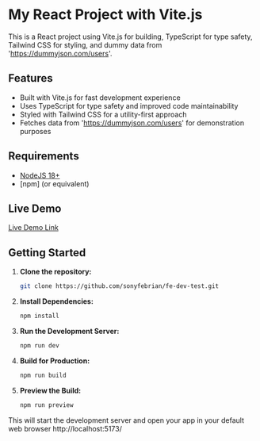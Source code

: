 # My React Project with Vite.js

This is a React project using Vite.js for building, TypeScript for type safety, Tailwind CSS for styling, and dummy data from 'https://dummyjson.com/users'.

## Features

* Built with Vite.js for fast development experience
* Uses TypeScript for type safety and improved code maintainability
* Styled with Tailwind CSS for a utility-first approach
* Fetches data from 'https://dummyjson.com/users' for demonstration purposes

## Requirements

- [NodeJS 18+](https://nodejs.org/en)
- [npm] (or equivalent)

## Live Demo

[Live Demo Link](your-live-demo-link)

## Getting Started


1. **Clone the repository:**
   ```bash
   git clone https://github.com/sonyfebrian/fe-dev-test.git
   ```

2. **Install Dependencies:**
   ```bash
   npm install
   ```

3. **Run the Development Server:**
   ```bash
   npm run dev
   ```

4. **Build for Production:**
   ```bash
   npm run build
   ```

5. **Preview the Build:**
   ```bash
   npm run preview
   ```  
This will start the development server and open your app in your default web browser http://localhost:5173/